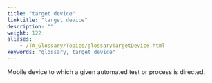 ```yaml
--- 
title: "target device"
linktitle: "target device"
description: ""
weight: 122
aliases: 
    - /TA_Glossary/Topics/glossaryTargetDevice.html
keywords: "glossary, target device"
---
```


Mobile device to which a given automated test or process is directed.

